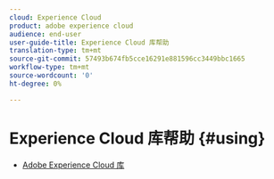 ```yaml
---
cloud: Experience Cloud
product: adobe experience cloud
audience: end-user
user-guide-title: Experience Cloud 库帮助
translation-type: tm+mt
source-git-commit: 57493b674fb5cce16291e881596cc3449bbc1665
workflow-type: tm+mt
source-wordcount: '0'
ht-degree: 0%

---
```



# Experience Cloud 库帮助 {#using}

+ [Adobe Experience Cloud 库](c-library-about/overview.md)
